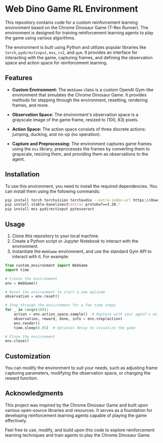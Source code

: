 # Web Dino Game RL Environment

This repository contains code for a custom reinforcement learning environment based on the Chrome Dinosaur Game (T-Rex Runner). The environment is designed for training reinforcement learning agents to play the game using various algorithms.

The environment is built using Python and utilizes popular libraries like `torch`, `pydirectinput`, `mss`, `cv2`, and `gym`. It provides an interface for interacting with the game, capturing frames, and defining the observation space and action space for reinforcement learning.

## Features

- **Custom Environment:** The `WebGame` class is a custom OpenAI Gym-like environment that simulates the Chrome Dinosaur Game. It provides methods for stepping through the environment, resetting, rendering frames, and more.

- **Observation Space:** The environment's observation space is a grayscale image of the game frame, resized to (100, 83) pixels.

- **Action Space:** The action space consists of three discrete actions: jumping, ducking, and no-op (no operation).

- **Capture and Preprocessing:** The environment captures game frames using the `mss` library, preprocesses the frames by converting them to grayscale, resizing them, and providing them as observations to the agent.

## Installation

To use this environment, you need to install the required dependencies. You can install them using the following commands:

```bash
pip install torch torchvision torchaudio --extra-index-url https://download.pytorch.org/whl/cu113
pip install stable-baselines3[extra] protobuf==3.20.*
pip install mss pydirectinput pytesseract
```

## Usage

1. Clone this repository to your local machine.
2. Create a Python script or Jupyter Notebook to interact with the environment.
3. Instantiate the `WebGame` environment, and use the standard Gym API to interact with it. For example:

```python
from custom_environment import WebGame
import time

# Create the environment
env = WebGame()

# Reset the environment to start a new episode
observation = env.reset()

# Step through the environment for a few time steps
for _ in range(100):
    action = env.action_space.sample()  # Replace with your agent's action
    observation, reward, done, info = env.step(action)
    env.render()
    time.sleep(0.05)  # Optional delay to visualize the game

# Close the environment
env.close()
```

## Customization

You can modify the environment to suit your needs, such as adjusting frame capturing parameters, modifying the observation space, or changing the reward function.

## Acknowledgments

This project was inspired by the Chrome Dinosaur Game and built upon various open-source libraries and resources. It serves as a foundation for developing reinforcement learning agents capable of playing the game effectively.

Feel free to use, modify, and build upon this code to explore reinforcement learning techniques and train agents to play the Chrome Dinosaur Game.
